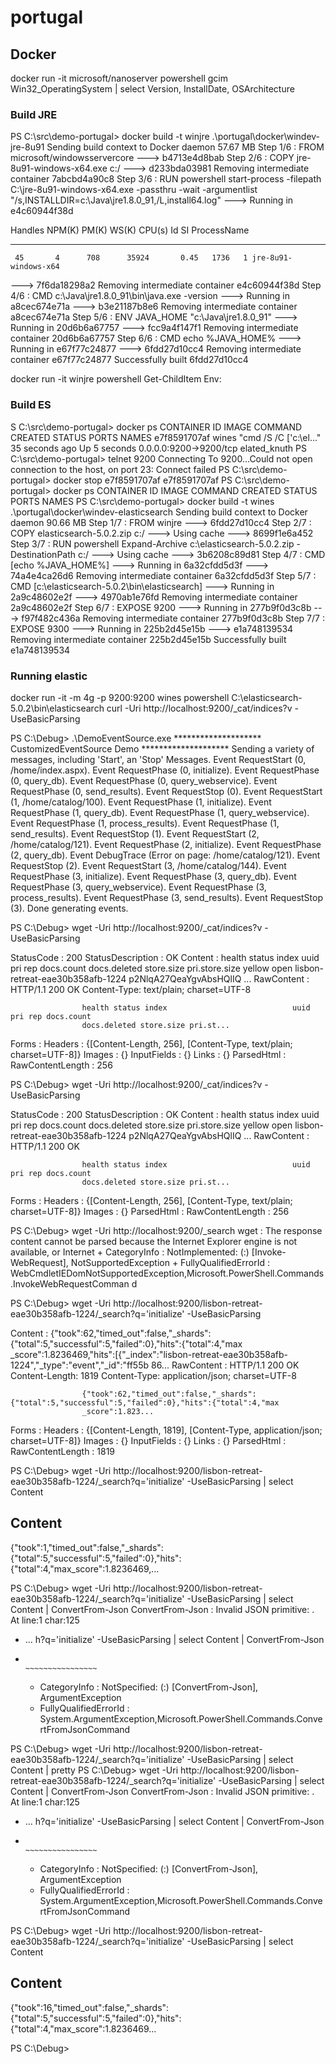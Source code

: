 # portugal

## Docker
docker run -it microsoft/nanoserver powershell
gcim Win32_OperatingSystem | select Version, InstallDate, OSArchitecture

### Build JRE

PS C:\src\demo-portugal> docker build -t winjre .\portugal\docker\windev-jre-8u91
Sending build context to Docker daemon 57.67 MB
Step 1/6 : FROM microsoft/windowsservercore
 ---> b4713e4d8bab
Step 2/6 : COPY jre-8u91-windows-x64.exe c:/
 ---> d233bda03981
Removing intermediate container 7abcbd4a90c8
Step 3/6 : RUN powershell start-process -filepath C:\jre-8u91-windows-x64.exe -passthru -wait -argumentlist "/s,INSTALLDIR=c:\Java\jre1.8.0_91,/L,install64.log"
 ---> Running in e4c60944f38d

Handles  NPM(K)    PM(K)      WS(K)     CPU(s)     Id  SI ProcessName
-------  ------    -----      -----     ------     --  -- -----------
     45       4      708      35924       0.45   1736   1 jre-8u91-windows-x64


 ---> 7f6da18298a2
Removing intermediate container e4c60944f38d
Step 4/6 : CMD c:\Java\jre1.8.0_91\bin\java.exe -version
 ---> Running in a8cec674e71a
 ---> b3e21187b8e6
Removing intermediate container a8cec674e71a
Step 5/6 : ENV JAVA_HOME "c:\Java\jre1.8.0_91"
 ---> Running in 20d6b6a67757
 ---> fcc9a4f147f1
Removing intermediate container 20d6b6a67757
Step 6/6 : CMD echo %JAVA_HOME%
 ---> Running in e67f77c24877
 ---> 6fdd27d10cc4
Removing intermediate container e67f77c24877
Successfully built 6fdd27d10cc4

docker run -it winjre powershell
Get-ChildItem Env:

### Build ES

S C:\src\demo-portugal> docker ps
CONTAINER ID        IMAGE               COMMAND                   CREATED             STATUS              PORTS                    NAMES
e7f8591707af        wines               "cmd /S /C ['c:\\el..."   35 seconds ago      Up 5 seconds        0.0.0.0:9200->9200/tcp   elated_knuth
PS C:\src\demo-portugal> telnet 9200
Connecting To 9200...Could not open connection to the host, on port 23: Connect failed
PS C:\src\demo-portugal> docker stop e7f8591707af
e7f8591707af
PS C:\src\demo-portugal> docker ps
CONTAINER ID        IMAGE               COMMAND             CREATED             STATUS              PORTS               NAMES
PS C:\src\demo-portugal> docker build -t wines  .\portugal\docker\windev-elasticsearch
Sending build context to Docker daemon 90.66 MB
Step 1/7 : FROM winjre
 ---> 6fdd27d10cc4
Step 2/7 : COPY elasticsearch-5.0.2.zip c:/
 ---> Using cache
 ---> 8699f1e6a452
Step 3/7 : RUN powershell Expand-Archive c:\elasticsearch-5.0.2.zip -DestinationPath c:/
 ---> Using cache
 ---> 3b6208c89d81
Step 4/7 : CMD [echo %JAVA_HOME%]
 ---> Running in 6a32cfdd5d3f
 ---> 74a4e4ca26d6
Removing intermediate container 6a32cfdd5d3f
Step 5/7 : CMD [c:\elasticsearch-5.0.2\bin\elasticsearch]
 ---> Running in 2a9c48602e2f
 ---> 4970ab1e76fd
Removing intermediate container 2a9c48602e2f
Step 6/7 : EXPOSE 9200
 ---> Running in 277b9f0d3c8b
 ---> f97f482c436a
Removing intermediate container 277b9f0d3c8b
Step 7/7 : EXPOSE 9300
 ---> Running in 225b2d45e15b
 ---> e1a748139534
Removing intermediate container 225b2d45e15b
Successfully built e1a748139534

### Running elastic
 
 docker run -it -m 4g -p 9200:9200 wines powershell
 C:\elasticsearch-5.0.2\bin\elasticsearch
 curl -Uri http://localhost:9200/_cat/indices?v -UseBasicParsing


 PS C:\Debug> .\DemoEventSource.exe
******************** CustomizedEventSource Demo ********************
Sending a variety of messages, including 'Start', an 'Stop' Messages.
  Event RequestStart (0, /home/index.aspx).
  Event RequestPhase (0, initialize).
  Event RequestPhase (0, query_db).
  Event RequestPhase (0, query_webservice).
  Event RequestPhase (0, send_results).
  Event RequestStop (0).
  Event RequestStart (1, /home/catalog/100).
  Event RequestPhase (1, initialize).
  Event RequestPhase (1, query_db).
  Event RequestPhase (1, query_webservice).
  Event RequestPhase (1, process_results).
  Event RequestPhase (1, send_results).
  Event RequestStop (1).
  Event RequestStart (2, /home/catalog/121).
  Event RequestPhase (2, initialize).
  Event RequestPhase (2, query_db).
  Event DebugTrace (Error on page: /home/catalog/121).
  Event RequestStop (2).
  Event RequestStart (3, /home/catalog/144).
  Event RequestPhase (3, initialize).
  Event RequestPhase (3, query_db).
  Event RequestPhase (3, query_webservice).
  Event RequestPhase (3, process_results).
  Event RequestPhase (3, send_results).
  Event RequestStop (3).
Done generating events.

PS C:\Debug> wget -Uri http://localhost:9200/_cat/indices?v -UseBasicParsing


StatusCode        : 200
StatusDescription : OK
Content           : health status index                            uuid                   pri rep docs.count
                    docs.deleted store.size pri.store.size
                    yellow open   lisbon-retreat-eae30b358afb-1224 p2NlqA27QeaYgvAbsHQlIQ   ...
RawContent        : HTTP/1.1 200 OK
                    Content-Type: text/plain; charset=UTF-8

                    health status index                            uuid                   pri rep docs.count
                    docs.deleted store.size pri.st...
Forms             :
Headers           : {[Content-Length, 256], [Content-Type, text/plain; charset=UTF-8]}
Images            : {}
InputFields       : {}
Links             : {}
ParsedHtml        :
RawContentLength  : 256



PS C:\Debug> wget -Uri http://localhost:9200/_cat/indices?v -UseBasicParsing


StatusCode        : 200
StatusDescription : OK
Content           : health status index                            uuid                   pri rep docs.count
                    docs.deleted store.size pri.store.size
                    yellow open   lisbon-retreat-eae30b358afb-1224 p2NlqA27QeaYgvAbsHQlIQ   ...
RawContent        : HTTP/1.1 200 OK

                    health status index                            uuid                   pri rep docs.count
                    docs.deleted store.size pri.st...
Forms             :
Headers           : {[Content-Length, 256], [Content-Type, text/plain; charset=UTF-8]}
Images            : {}
ParsedHtml        :
RawContentLength  : 256



PS C:\Debug> wget -Uri http://localhost:9200/_search
wget : The response content cannot be parsed because the Internet Explorer engine is not available, or Internet
    + CategoryInfo          : NotImplemented: (:) [Invoke-WebRequest], NotSupportedException
    + FullyQualifiedErrorId : WebCmdletIEDomNotSupportedException,Microsoft.PowerShell.Commands.InvokeWebRequestComman
   d

PS C:\Debug> wget -Uri http://localhost:9200/lisbon-retreat-eae30b358afb-1224/_search?q='initialize' -UseBasicParsing


Content           : {"took":62,"timed_out":false,"_shards":{"total":5,"successful":5,"failed":0},"hits":{"total":4,"max
                    _score":1.8236469,"hits":[{"_index":"lisbon-retreat-eae30b358afb-1224","_type":"event","_id":"ff55b
                    86...
RawContent        : HTTP/1.1 200 OK
                    Content-Length: 1819
                    Content-Type: application/json; charset=UTF-8

                    {"took":62,"timed_out":false,"_shards":{"total":5,"successful":5,"failed":0},"hits":{"total":4,"max
                    _score":1.823...
Forms             :
Headers           : {[Content-Length, 1819], [Content-Type, application/json; charset=UTF-8]}
Images            : {}
InputFields       : {}
Links             : {}
ParsedHtml        :
RawContentLength  : 1819



PS C:\Debug> wget -Uri http://localhost:9200/lisbon-retreat-eae30b358afb-1224/_search?q='initialize' -UseBasicParsing |
select Content

Content
-------
{"took":1,"timed_out":false,"_shards":{"total":5,"successful":5,"failed":0},"hits":{"total":4,"max_score":1.8236469,...


PS C:\Debug> wget -Uri http://localhost:9200/lisbon-retreat-eae30b358afb-1224/_search?q='initialize' -UseBasicParsing |
select Content | ConvertFrom-Json
ConvertFrom-Json : Invalid JSON primitive: .
At line:1 char:125
+ ... h?q='initialize' -UseBasicParsing | select Content | ConvertFrom-Json
+                                                          ~~~~~~~~~~~~~~~~
    + CategoryInfo          : NotSpecified: (:) [ConvertFrom-Json], ArgumentException
    + FullyQualifiedErrorId : System.ArgumentException,Microsoft.PowerShell.Commands.ConvertFromJsonCommand

PS C:\Debug> wget -Uri http://localhost:9200/lisbon-retreat-eae30b358afb-1224/_search?q='initialize' -UseBasicParsing |
select Content | pretty
PS C:\Debug> wget -Uri http://localhost:9200/lisbon-retreat-eae30b358afb-1224/_search?q='initialize' -UseBasicParsing |
select Content | ConvertFrom-Json
ConvertFrom-Json : Invalid JSON primitive: .
At line:1 char:125
+ ... h?q='initialize' -UseBasicParsing | select Content | ConvertFrom-Json
+                                                          ~~~~~~~~~~~~~~~~
    + CategoryInfo          : NotSpecified: (:) [ConvertFrom-Json], ArgumentException
    + FullyQualifiedErrorId : System.ArgumentException,Microsoft.PowerShell.Commands.ConvertFromJsonCommand

PS C:\Debug> wget -Uri http://localhost:9200/lisbon-retreat-eae30b358afb-1224/_search?q='initialize' -UseBasicParsing |
select Content

Content
-------
{"took":16,"timed_out":false,"_shards":{"total":5,"successful":5,"failed":0},"hits":{"total":4,"max_score":1.8236469...


PS C:\Debug>